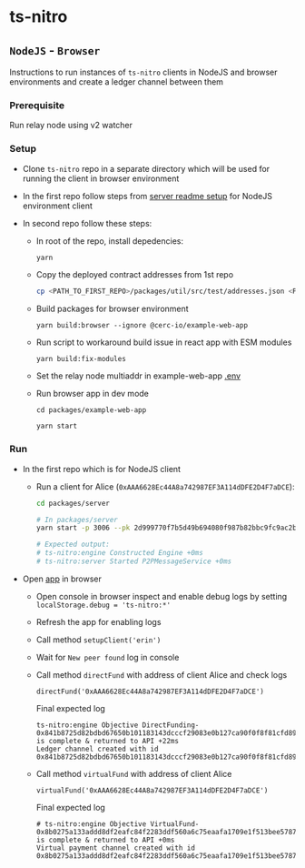 # ts-nitro

## `NodeJS` - `Browser`

Instructions to run instances of `ts-nitro` clients in NodeJS and browser environments and create a ledger channel between them

### Prerequisite

Run relay node using v2 watcher

### Setup

* Clone `ts-nitro` repo in a separate directory which will be used for running the client in browser environment

* In the first repo follow steps from [server readme setup](./packages/server/README.md#setup) for NodeJS environment client

* In second repo follow these steps:

  * In root of the repo, install depedencies:

    ```bash
    yarn
    ```

  * Copy the deployed contract addresses from 1st repo

    ```bash
    cp <PATH_TO_FIRST_REPO>/packages/util/src/test/addresses.json <PATH_TO_SECOND_REPO>/packages/util/src/test/
    ```

  * Build packages for browser environment

    ```
    yarn build:browser --ignore @cerc-io/example-web-app
    ```

  * Run script to workaround build issue in react app with ESM modules

    ```
    yarn build:fix-modules
    ```

  * Set the relay node multiaddr in example-web-app [.env](./packages/example-web-app/.env)

  * Run browser app in dev mode

    ```
    cd packages/example-web-app

    yarn start
    ```

### Run

* In the first repo which is for NodeJS client

  * Run a client for Alice (`0xAAA6628Ec44A8a742987EF3A114dDFE2D4F7aDCE`):

    ```bash
    cd packages/server

    # In packages/server
    yarn start -p 3006 --pk 2d999770f7b5d49b694080f987b82bbc9fc9ac2b4dcc10b0f8aba7d700f69c6d --chainpk ac0974bec39a17e36ba4a6b4d238ff944bacb478cbed5efcae784d7bf4f2ff80

    # Expected output:
    # ts-nitro:engine Constructed Engine +0ms
    # ts-nitro:server Started P2PMessageService +0ms
    ```

* Open [app](http://localhost:3000) in browser

  * Open console in browser inspect and enable debug logs by setting `localStorage.debug = 'ts-nitro:*'`

  * Refresh the app for enabling logs

  * Call method `setupClient('erin')`

  * Wait for `New peer found` log in console

  * Call method `directFund` with address of client Alice and check logs

    ```
    directFund('0xAAA6628Ec44A8a742987EF3A114dDFE2D4F7aDCE')
    ```

    Final expected log

    ```
    ts-nitro:engine Objective DirectFunding-0x841b8725d82bdbd67650b101183143dcccf29083e0b127ca90f0f8f81cfd8978 is complete & returned to API +22ms
    Ledger channel created with id 0x841b8725d82bdbd67650b101183143dcccf29083e0b127ca90f0f8f81cfd8978
    ```

  * Call method `virtualFund` with address of client Alice

    ```
    virtualFund('0xAAA6628Ec44A8a742987EF3A114dDFE2D4F7aDCE')
    ```

    Final expected log

    ```
    # ts-nitro:engine Objective VirtualFund-0x8b0275a133addd8df2eafc84f2283ddf560a6c75eaafa1709e1f513bee5787af is complete & returned to API +0ms
    Virtual payment channel created with id 0x8b0275a133addd8df2eafc84f2283ddf560a6c75eaafa1709e1f513bee5787af
    ```
